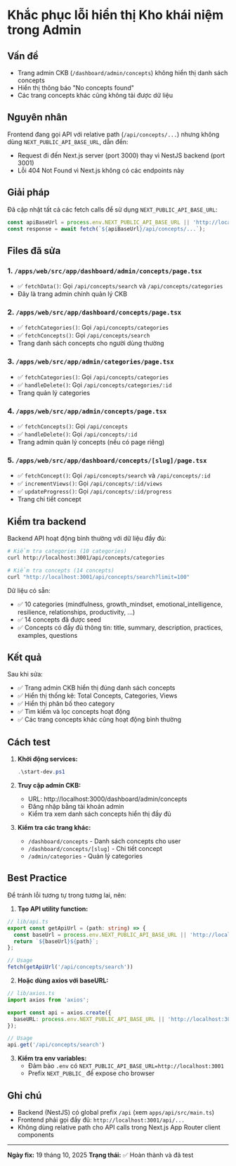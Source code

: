 # Khắc phục lỗi hiển thị Kho khái niệm trong Admin

## Vấn đề
- Trang admin CKB (`/dashboard/admin/concepts`) không hiển thị danh sách concepts
- Hiển thị thông báo "No concepts found"
- Các trang concepts khác cũng không tải được dữ liệu

## Nguyên nhân
Frontend đang gọi API với relative path (`/api/concepts/...`) nhưng không dùng `NEXT_PUBLIC_API_BASE_URL`, dẫn đến:
- Request đi đến Next.js server (port 3000) thay vì NestJS backend (port 3001)
- Lỗi 404 Not Found vì Next.js không có các endpoints này

## Giải pháp
Đã cập nhật tất cả các fetch calls để sử dụng `NEXT_PUBLIC_API_BASE_URL`:

```typescript
const apiBaseUrl = process.env.NEXT_PUBLIC_API_BASE_URL || 'http://localhost:3001';
const response = await fetch(`${apiBaseUrl}/api/concepts/...`);
```

## Files đã sửa

### 1. `/apps/web/src/app/dashboard/admin/concepts/page.tsx`
- ✅ `fetchData()`: Gọi `/api/concepts/search` và `/api/concepts/categories`
- Đây là trang admin chính quản lý CKB

### 2. `/apps/web/src/app/dashboard/concepts/page.tsx`
- ✅ `fetchCategories()`: Gọi `/api/concepts/categories`
- ✅ `fetchConcepts()`: Gọi `/api/concepts/search`
- Trang danh sách concepts cho người dùng thường

### 3. `/apps/web/src/app/admin/categories/page.tsx`
- ✅ `fetchCategories()`: Gọi `/api/concepts/categories`
- ✅ `handleDelete()`: Gọi `/api/concepts/categories/:id`
- Trang quản lý categories

### 4. `/apps/web/src/app/admin/concepts/page.tsx`
- ✅ `fetchConcepts()`: Gọi `/api/concepts`
- ✅ `handleDelete()`: Gọi `/api/concepts/:id`
- Trang admin quản lý concepts (nếu có page riêng)

### 5. `/apps/web/src/app/dashboard/concepts/[slug]/page.tsx`
- ✅ `fetchConcept()`: Gọi `/api/concepts/search` và `/api/concepts/:id`
- ✅ `incrementViews()`: Gọi `/api/concepts/:id/views`
- ✅ `updateProgress()`: Gọi `/api/concepts/:id/progress`
- Trang chi tiết concept

## Kiểm tra backend

Backend API hoạt động bình thường với dữ liệu đầy đủ:

```bash
# Kiểm tra categories (10 categories)
curl http://localhost:3001/api/concepts/categories

# Kiểm tra concepts (14 concepts)
curl "http://localhost:3001/api/concepts/search?limit=100"
```

Dữ liệu có sẵn:
- ✅ 10 categories (mindfulness, growth_mindset, emotional_intelligence, resilience, relationships, productivity, ...)
- ✅ 14 concepts đã được seed
- ✅ Concepts có đầy đủ thông tin: title, summary, description, practices, examples, questions

## Kết quả

Sau khi sửa:
- ✅ Trang admin CKB hiển thị đúng danh sách concepts
- ✅ Hiển thị thống kê: Total Concepts, Categories, Views
- ✅ Hiển thị phân bố theo category
- ✅ Tìm kiếm và lọc concepts hoạt động
- ✅ Các trang concepts khác cũng hoạt động bình thường

## Cách test

1. **Khởi động services:**
   ```powershell
   .\start-dev.ps1
   ```

2. **Truy cập admin CKB:**
   - URL: http://localhost:3000/dashboard/admin/concepts
   - Đăng nhập bằng tài khoản admin
   - Kiểm tra xem danh sách concepts hiển thị đầy đủ

3. **Kiểm tra các trang khác:**
   - `/dashboard/concepts` - Danh sách concepts cho user
   - `/dashboard/concepts/[slug]` - Chi tiết concept
   - `/admin/categories` - Quản lý categories

## Best Practice

Để tránh lỗi tương tự trong tương lai, nên:

1. **Tạo API utility function:**
```typescript
// lib/api.ts
export const getApiUrl = (path: string) => {
  const baseUrl = process.env.NEXT_PUBLIC_API_BASE_URL || 'http://localhost:3001';
  return `${baseUrl}${path}`;
};

// Usage
fetch(getApiUrl('/api/concepts/search'))
```

2. **Hoặc dùng axios với baseURL:**
```typescript
// lib/axios.ts
import axios from 'axios';

export const api = axios.create({
  baseURL: process.env.NEXT_PUBLIC_API_BASE_URL || 'http://localhost:3001',
});

// Usage
api.get('/api/concepts/search')
```

3. **Kiểm tra env variables:**
   - Đảm bảo `.env` có `NEXT_PUBLIC_API_BASE_URL=http://localhost:3001`
   - Prefix `NEXT_PUBLIC_` để expose cho browser

## Ghi chú

- Backend (NestJS) có global prefix `/api` (xem `apps/api/src/main.ts`)
- Frontend phải gọi đầy đủ: `http://localhost:3001/api/...`
- Không dùng relative path cho API calls trong Next.js App Router client components

---

**Ngày fix:** 19 tháng 10, 2025
**Trạng thái:** ✅ Hoàn thành và đã test
